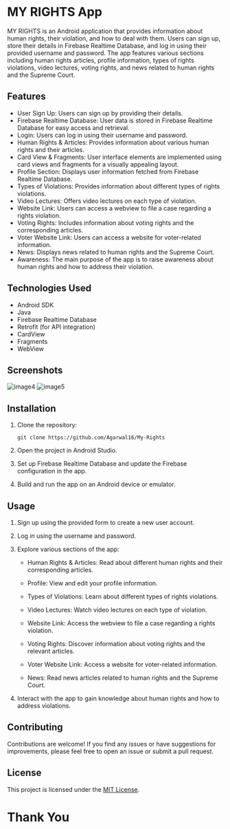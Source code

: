 # MY RIGHTS App

MY RIGHTS is an Android application that provides information about human rights, their violation, and how to deal with them. Users can sign up, store their details in Firebase Realtime Database, and log in using their provided username and password. The app features various sections including human rights articles, profile information, types of rights violations, video lectures, voting rights, and news related to human rights and the Supreme Court.

## Features

- User Sign Up: Users can sign up by providing their details.
- Firebase Realtime Database: User data is stored in Firebase Realtime Database for easy access and retrieval.
- Login: Users can log in using their username and password.
- Human Rights & Articles: Provides information about various human rights and their articles.
- Card View & Fragments: User interface elements are implemented using card views and fragments for a visually appealing layout.
- Profile Section: Displays user information fetched from Firebase Realtime Database.
- Types of Violations: Provides information about different types of rights violations.
- Video Lectures: Offers video lectures on each type of violation.
- Website Link: Users can access a webview to file a case regarding a rights violation.
- Voting Rights: Includes information about voting rights and the corresponding articles.
- Voter Website Link: Users can access a website for voter-related information.
- News: Displays news related to human rights and the Supreme Court.
- Awareness: The main purpose of the app is to raise awareness about human rights and how to address their violation.

## Technologies Used

- Android SDK
- Java
- Firebase Realtime Database
- Retrofit (for API integration)
- CardView
- Fragments
- WebView

## Screenshots

![image4](https://github.com/Agarwal16/My-Rights/assets/106222712/545fb0e1-bc2f-41a5-9a4f-639eb1575e8f)
![image5](https://github.com/Agarwal16/My-Rights/assets/106222712/05ade6a9-37ef-4d3c-878a-063adbc3b2ff)


## Installation

1. Clone the repository:
   ```
   git clone https://github.com/Agarwal16/My-Rights
   ```

2. Open the project in Android Studio.

3. Set up Firebase Realtime Database and update the Firebase configuration in the app.

4. Build and run the app on an Android device or emulator.

## Usage

1. Sign up using the provided form to create a new user account.

2. Log in using the username and password.

3. Explore various sections of the app:

   - Human Rights & Articles: Read about different human rights and their corresponding articles.

   - Profile: View and edit your profile information.

   - Types of Violations: Learn about different types of rights violations.

   - Video Lectures: Watch video lectures on each type of violation.

   - Website Link: Access the webview to file a case regarding a rights violation.

   - Voting Rights: Discover information about voting rights and the relevant articles.

   - Voter Website Link: Access a website for voter-related information.

   - News: Read news articles related to human rights and the Supreme Court.

4. Interact with the app to gain knowledge about human rights and how to address violations.

## Contributing

Contributions are welcome! If you find any issues or have suggestions for improvements, please feel free to open an issue or submit a pull request.

## License

This project is licensed under the [MIT License](LICENSE).

# Thank You
